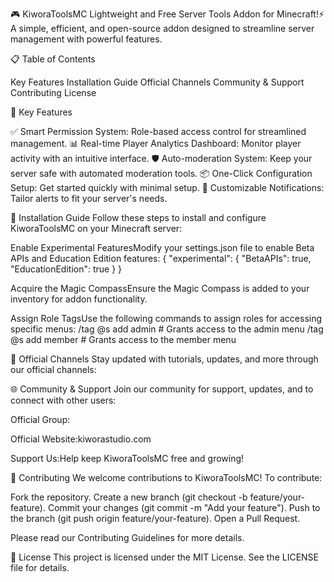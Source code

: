🎮 KiworaToolsMC
Lightweight and Free Server Tools Addon for Minecraft!⚡ A simple, efficient, and open-source addon designed to streamline server management with powerful features.


📋 Table of Contents

Key Features
Installation Guide
Official Channels
Community & Support
Contributing
License


🌟 Key Features

✅ Smart Permission System: Role-based access control for streamlined management.
📊 Real-time Player Analytics Dashboard: Monitor player activity with an intuitive interface.
🛡️ Auto-moderation System: Keep your server safe with automated moderation tools.
📦 One-Click Configuration Setup: Get started quickly with minimal setup.
🔔 Customizable Notifications: Tailor alerts to fit your server's needs.


🚀 Installation Guide
Follow these steps to install and configure KiworaToolsMC on your Minecraft server:

Enable Experimental FeaturesModify your settings.json file to enable Beta APIs and Education Edition features:
{
  "experimental": {
    "BetaAPIs": true,
    "EducationEdition": true
  }
}


Acquire the Magic CompassEnsure the Magic Compass is added to your inventory for addon functionality.

Assign Role TagsUse the following commands to assign roles for accessing specific menus:
/tag @s add admin    # Grants access to the admin menu
/tag @s add member   # Grants access to the member menu




🎥 Official Channels
Stay updated with tutorials, updates, and more through our official channels:





🌐 Community & Support
Join our community for support, updates, and to connect with other users:

Official Group:

Official Website:kiworastudio.com

Support Us:Help keep KiworaToolsMC free and growing!



🤝 Contributing
We welcome contributions to KiworaToolsMC! To contribute:

Fork the repository.
Create a new branch (git checkout -b feature/your-feature).
Commit your changes (git commit -m "Add your feature").
Push to the branch (git push origin feature/your-feature).
Open a Pull Request.

Please read our Contributing Guidelines for more details.

📜 License
This project is licensed under the MIT License. See the LICENSE file for details.